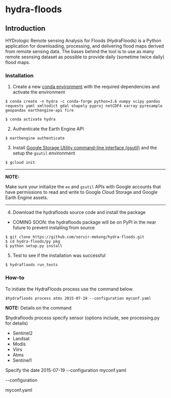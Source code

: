 # hydra-floods

## Introduction
HYDrologic Remote sensing Analysis for Floods (HydraFloods) is a Python application for downloading, processing, and delivering flood maps derived from remote sensing data.
The bases behind the tool is to use as many remote sesnsing dataset as possible to provide daily (sometime twice daily) flood maps.

### Installation

1. Create a new [conda environment](https://docs.conda.io/projects/conda/en/latest/user-guide/tasks/manage-environments.html) with the required dependencies and activate the environment

```
$ conda create -n hydra -c conda-forge python=3.6 numpy scipy pandas requests yaml xmltodict gdal shapely pyproj netCDF4 xarray pyresample geopandas earthengine-api fire

$ conda activate hydra
```

2. Authenticate the Earth Engine API

```
$ earthengine authenticate
```

3. Install [Google Storage Utility command-line interface (gsutil)](https://cloud.google.com/storage/docs/gsutil_install) and the setup the `gsutil` environment

```
$ gcloud init
```

---
**NOTE:**

Make sure your initialize the `ee` and `gsutil` APIs with Google accounts that have permissions to read and write to Google Cloud Storage and Google Earth Engine assets.

---

4. Download the hydrafloods source code and install the package
 - COMING SOON: the hydrafloods package will be on PyPI in the near future to prevent installing from source

```
$ git clone https://github.com/servir-mekong/hydra-floods.git
$ cd hydra-floods/py pkg
$ python setup.py install
```

5. Test to see if the installation was successful

```
$ hydrafloods run_tests
```


### How-to

To initiate the HydraFloods process use the command below.

```
$hydrafloods process atms 2015-07-19 --configuration myconf.yaml
```
**NOTE:**
Details on the command

$hydrafloods 
process 
specify sensor (options include, see processing.py for details)
* Sentinel2
* Landsat
* Modis
* Viirs
* Atms
* Sentinel1

Specify the date
2015-07-19 --configuration myconf.yaml

--configuration

myconf.yaml

